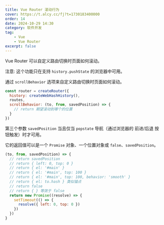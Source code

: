 ```yaml
---
title: Vue Router 滚动行为
cover: https://t.alcy.cc/fj?t=1730183400000
order: 14
date: 2024-10-29 14:30
category: 软件开发
tag: 
    - Vue
    - Vue Router
excerpt: false
---
```


Vue Router 可以自定义路由切换时页面如何滚动。

注意: 这个功能只在支持 `history.pushState` 的浏览器中可用。

通过 `scrollBehavior` 选项来自定义路由切换时页面如何滚动。

```JavaScript
const router = createRouter({
  history: createWebHashHistory(),
  routes,
  scrollBehavior: (to, from, savedPosition) => {
    // return 期望滚动到哪个的位置
  }
})
```

第三个参数 `savedPosition` 当且仅当 `popstate` 导航（通过浏览器的 前进/后退 按钮触发）时才可用。

它的返回值可以是一个 `Promise` 对象、一个位置对象或 `false`、`savedPosition`。

```JavaScript
(to, from, savedPosition) => {
  // return savedPosition
  // return { left: 0, top: 0 }
  // return { el: '#main' }
  // return { el: '#main', top: 100 }
  // return { el: '#main', top: 100, behavior: 'smooth' }
  // return { el: to.hash } 类似锚点
  // return false 
  // return { } 等效于 false
  return new Promise((resolve) => {
    setTimeout(() => {
      resolve({ left: 0, top: 0 })
    })
  })
}
```